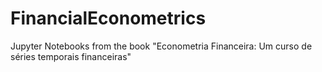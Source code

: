 # FinancialEconometrics
Jupyter Notebooks from the book "Econometria Financeira: Um curso de séries temporais financeiras"
